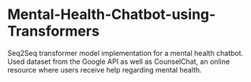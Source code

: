 # Mental-Health-Chatbot-using-Transformers

Seq2Seq transformer model implementation for a mental health chatbot. Used dataset from the Google API as well as CounselChat, 
an online resource where users receive help regarding mental health.
